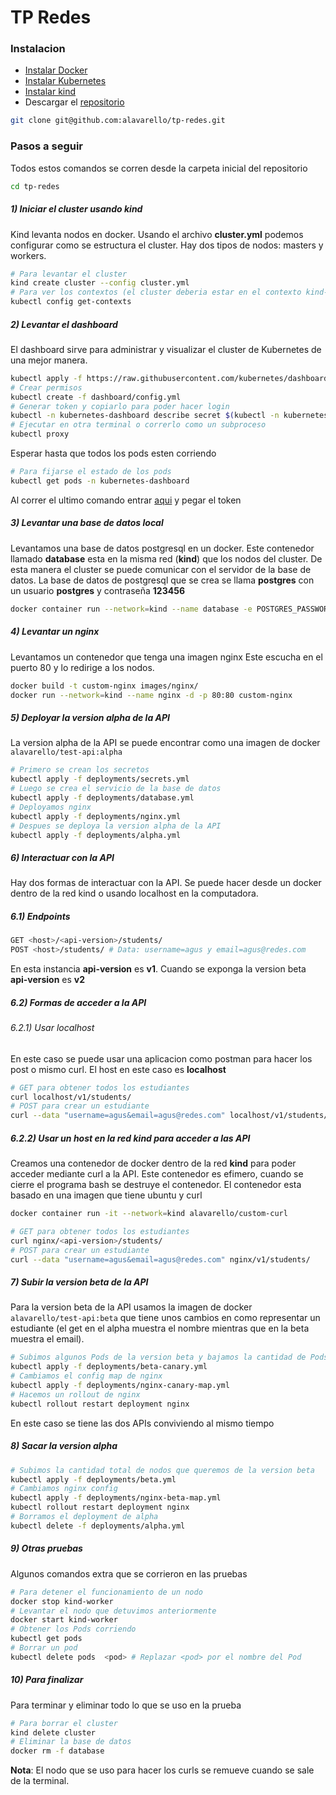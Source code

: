 # TP Redes

### Instalacion
- [Instalar Docker](https://docs.docker.com/engine/install/)
- [Instalar Kubernetes](https://kubernetes.io/docs/tasks/tools/install-kubectl/)
- [Instalar kind](https://kind.sigs.k8s.io/docs/user/quick-start/#installation)
- Descargar el [repositorio](https://github.com/alavarello/tp-redes)
```sh
git clone git@github.com:alavarello/tp-redes.git
```
### Pasos a seguir

Todos estos comandos se corren desde la carpeta inicial del repositorio
```sh
cd tp-redes
```
##### 1) Iniciar el cluster usando kind

Kind levanta nodos en docker. Usando el archivo **cluster.yml** podemos configurar como se estructura el cluster. Hay dos tipos de nodos: masters y workers.

```sh
# Para levantar el cluster
kind create cluster --config cluster.yml
# Para ver los contextos (el cluster deberia estar en el contexto kind-kind)
kubectl config get-contexts
```
 ##### 2) Levantar el dashboard
El dashboard sirve para administrar y visualizar el cluster de Kubernetes de una mejor manera.
```sh
kubectl apply -f https://raw.githubusercontent.com/kubernetes/dashboard/v2.0.1/aio/deploy/recommended.yaml
# Crear permisos
kubectl create -f dashboard/config.yml
# Generar token y copiarlo para poder hacer login
kubectl -n kubernetes-dashboard describe secret $(kubectl -n kubernetes-dashboard get secret | grep admin-user | awk '{print $1}')
# Ejecutar en otra terminal o correrlo como un subproceso
kubectl proxy
```
Esperar hasta que todos los pods esten corriendo
```sh
# Para fijarse el estado de los pods
kubectl get pods -n kubernetes-dashboard
```

Al correr el ultimo comando entrar [aqui](http://localhost:8001/api/v1/namespaces/kubernetes-dashboard/services/https:kubernetes-dashboard:/proxy/#/login) y pegar el token

 ##### 3) Levantar una base de datos local

Levantamos una base de datos postgresql en un docker. Este contenedor llamado **database** esta en la misma red (**kind**) que los nodos del cluster. De esta manera el cluster se puede comunicar con el servidor de la base de datos. La base de datos de postgresql que se crea se llama **postgres** con un usuario **postgres** y contraseña **123456**

```sh
docker container run --network=kind --name database -e POSTGRES_PASSWORD=123456 -d postgres
```

 ##### 4) Levantar un nginx

Levantamos un contenedor que tenga una imagen nginx
Este  escucha en el puerto 80 y lo redirige a los nodos.

```sh
docker build -t custom-nginx images/nginx/
docker run --network=kind --name nginx -d -p 80:80 custom-nginx
```

 ##### 5) Deployar la version alpha de la API

La version alpha de la API se puede encontrar como una imagen de docker `alavarello/test-api:alpha`

```sh
# Primero se crean los secretos
kubectl apply -f deployments/secrets.yml
# Luego se crea el servicio de la base de datos
kubectl apply -f deployments/database.yml
# Deployamos nginx
kubectl apply -f deployments/nginx.yml
# Despues se deploya la version alpha de la API
kubectl apply -f deployments/alpha.yml
```

 ##### 6) Interactuar con la API
 Hay dos formas de interactuar con la API. Se puede hacer desde un docker dentro de la red kind o usando localhost en la computadora.

 ##### 6.1) Endpoints

 ```sh
GET <host>/<api-version>/students/
POST <host>/students/ # Data: username=agus y email=agus@redes.com
```

En esta instancia **api-version** es **v1**. Cuando se exponga la version beta **api-version** es **v2**

 ##### 6.2) Formas de acceder a la API
 ###### 6.2.1) Usar localhost

 En este caso se puede usar una aplicacion como postman para hacer los post o mismo curl. El host en este caso es **localhost**

  ```sh
# GET para obtener todos los estudiantes
curl localhost/v1/students/
# POST para crear un estudiante
curl --data "username=agus&email=agus@redes.com" localhost/v1/students/
```

 ##### 6.2.2) Usar un host en la red kind para acceder a las API

Creamos una contenedor de docker dentro de la red **kind** para poder acceder mediante curl a la API. Este contenedor es efimero, cuando se cierre el programa bash se destruye el contenedor. El contenedor esta basado en una imagen que tiene ubuntu y curl

 ```sh
docker container run -it --network=kind alavarello/custom-curl
```

 ```sh
# GET para obtener todos los estudiantes
curl nginx/<api-version>/students/
# POST para crear un estudiante
curl --data "username=agus&email=agus@redes.com" nginx/v1/students/
```

 ##### 7) Subir la version beta de la API
Para la version beta de la API usamos la imagen de docker `alavarello/test-api:beta` que tiene unos cambios en como representar un estudiante (el get en el alpha muestra el nombre mientras que en la beta muestra el email).

```sh
# Subimos algunos Pods de la version beta y bajamos la cantidad de Pods de la version alpha
kubectl apply -f deployments/beta-canary.yml
# Cambiamos el config map de nginx
kubectl apply -f deployments/nginx-canary-map.yml
# Hacemos un rollout de nginx
kubectl rollout restart deployment nginx
```

En este caso se tiene las dos APIs conviviendo al mismo tiempo

 ##### 8) Sacar la version alpha

```sh
# Subimos la cantidad total de nodos que queremos de la version beta
kubectl apply -f deployments/beta.yml
# Cambiamos nginx config
kubectl apply -f deployments/nginx-beta-map.yml
kubectl rollout restart deployment nginx
# Borramos el deployment de alpha
kubectl delete -f deployments/alpha.yml
```

 ##### 9) Otras pruebas

 Algunos comandos extra que se corrieron en las pruebas

 ```sh
# Para detener el funcionamiento de un nodo
docker stop kind-worker
# Levantar el nodo que detuvimos anteriormente
docker start kind-worker
# Obtener los Pods corriendo
kubectl get pods
# Borrar un pod
kubectl delete pods  <pod> # Replazar <pod> por el nombre del Pod
```

 ##### 10) Para finalizar

Para terminar y eliminar todo lo que se uso en la prueba

 ```sh
# Para borrar el cluster
kind delete cluster
# Eliminar la base de datos
docker rm -f database
```

**Nota**: El nodo que se uso para hacer los curls se remueve cuando se sale de la terminal.
